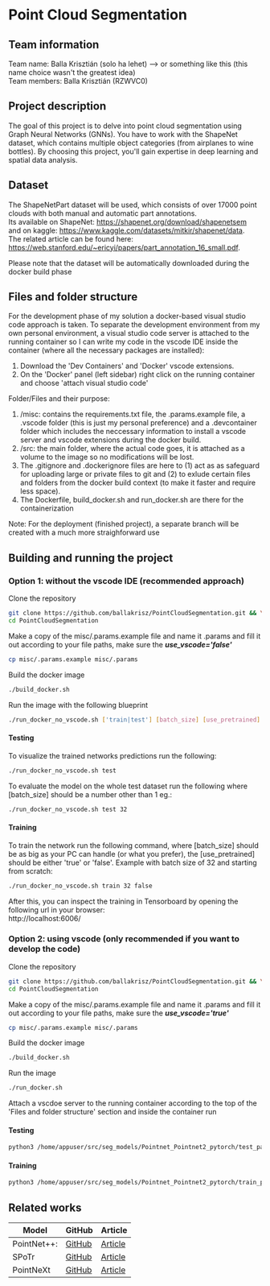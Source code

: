 # Point Cloud Segmentation

## Team information

Team name: Balla Krisztián (solo ha lehet) --> or something  like this (this name choice wasn't the greatest idea)  
Team members: Balla Krisztián (RZWVC0)

## Project description

The goal of this project is to delve into point cloud segmentation using Graph Neural Networks (GNNs). You have to work with the ShapeNet dataset, which contains multiple object categories (from airplanes to wine bottles). By choosing this project, you'll gain expertise in deep learning and spatial data analysis.

## Dataset

The ShapeNetPart dataset will be used, which consists of over 17000 point clouds with both manual and automatic part annotations.  
Its available on ShapeNet: https://shapenet.org/download/shapenetsem   
and on kaggle: https://www.kaggle.com/datasets/mitkir/shapenet/data.  
The related article can be found here: https://web.stanford.edu/~ericyi/papers/part_annotation_16_small.pdf.

Please note that the dataset will be automatically downloaded during the docker build phase

## Files and folder structure

For the development phase of my solution a docker-based visual studio code approach is taken. To separate the development environment from my own personal environment, a visual studio code server is attached to the running container so I can write my code in the vscode IDE inside the container (where all the necessary packages are installed):  
1. Download the 'Dev Containers' and 'Docker' vscode extensions.  
2. On the 'Docker' panel (left sidebar) right click on the running container and choose 'attach visual studio code'

Folder/Files and their purpose:  
1. /misc: contains the requirements.txt file, the .params.example file, a .vscode folder (this is just my personal preference) and a .devcontainer folder which includes the neccessary information to install a vscode server and vscode extensions during the docker build.  
2. /src: the main folder, where the actual code goes, it is attached as a volume to the image so no modifications will be lost.  
3. The .gitignore and .dockerignore files are here to (1) act as as safeguard for uploading large or private files to git and (2) to exlude certain files and folders from the docker build context (to make it faster and require less space). 
4. The Dockerfile, build_docker.sh and run_docker.sh are there for the containerization  

Note: For the deployment (finished project), a separate branch will be created with a much more straighforward use

## Building and running the project

### Option 1: without the vscode IDE (recommended approach)

Clone the repository 
```bash
git clone https://github.com/ballakrisz/PointCloudSegmentation.git && \
cd PointCloudSegmentation
```

Make a copy of the misc/.params.example file and name it .params and fill it out according to your file paths, make sure the ***use_vscode='false'***
```bash
cp misc/.params.example misc/.params
```

Build the docker image
```bash
./build_docker.sh
```

Run the image with the following blueprint
```bash
./run_docker_no_vscode.sh ['train|test'] [batch_size] [use_pretrained]
```
#### Testing
To visualize the trained networks predictions run the following:
```bash
./run_docker_no_vscode.sh test
```
To evaluate the model on the whole test dataset run the following where [batch_size] should be a number other than 1 eg.:
```bash
./run_docker_no_vscode.sh test 32
```

#### Training
To train the network run the following command, where [batch_size] should be as big as your PC can handle (or what you prefer), the [use_pretrained] should be either 'true' or 'false'. Example with batch size of 32 and starting from scratch:
```bash
./run_docker_no_vscode.sh train 32 false
```
After this, you can inspect the training in Tensorboard by opening the following url in your browser:   
http://localhost:6006/
### Option 2: using vscode (only recommended if you want to develop the code)

Clone the repository 
```bash
git clone https://github.com/ballakrisz/PointCloudSegmentation.git && \
cd PointCloudSegmentation
```

Make a copy of the misc/.params.example file and name it .params and fill it out according to your file paths, make sure the ***use_vscode='true'***
```bash
cp misc/.params.example misc/.params
```

Build the docker image
```bash
./build_docker.sh
```

Run the image
```bash
./run_docker.sh
```

Attach a vscdoe server to the running container according to the top of the 'Files and folder structure' section and inside the container run  
#### Testing 
```bash
python3 /home/appuser/src/seg_models/Pointnet_Pointnet2_pytorch/test_partseg.py
```

#### Training
```bash
python3 /home/appuser/src/seg_models/Pointnet_Pointnet2_pytorch/train_partseg.py
```
## Related works

| Model       | GitHub                                             | Article                                                |
|-------------|----------------------------------------------------|--------------------------------------------------------|
| PointNet++:   | [GitHub](https://github.com/charlesq34/pointnet2)   | [Article](https://arxiv.org/abs/1706.02413)            |
| SPoTr       | [GitHub](https://github.com/mlvlab/spotr)           | [Article](https://openaccess.thecvf.com//content/CVPR2023/papers/Park_Self-Positioning_Point-Based_Transformer_for_Point_Cloud_Understanding_CVPR_2023_paper.pdf) |
| PointNeXt   | [GitHub](https://github.com/guochengqian/pointnext) | [Article](https://arxiv.org/pdf/2206.04670v2)          |

